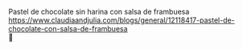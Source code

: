 Pastel de chocolate sin harina con salsa de frambuesa	https://www.claudiaandjulia.com/blogs/general/12118417-pastel-de-chocolate-con-salsa-de-frambuesa	
਍